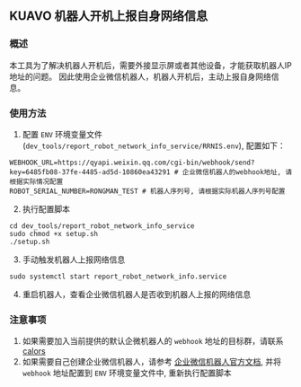 ## KUAVO 机器人开机上报自身网络信息

### 概述

本工具为了解决机器人开机后，需要外接显示屏或者其他设备，才能获取机器人IP地址的问题。 因此使用企业微信机器人，机器人开机后，主动上报自身网络信息。

### 使用方法

1. 配置 `ENV` 环境变量文件(`dev_tools/report_robot_network_info_service/RRNIS.env`), 配置如下：

```shell
WEBHOOK_URL=https://qyapi.weixin.qq.com/cgi-bin/webhook/send?key=6485fb08-37fe-4485-ad5d-10860ea43291 # 企业微信机器人的webhook地址, 请根据实际情况配置
ROBOT_SERIAL_NUMBER=RONGMAN_TEST # 机器人序列号, 请根据实际机器人序列号配置
```

2. 执行配置脚本

```shell
cd dev_tools/report_robot_network_info_service
sudo chmod +x setup.sh
./setup.sh
```

3. 手动触发机器人上报网络信息

```shell
sudo systemctl start report_robot_network_info.service
```

4. 重启机器人，查看企业微信机器人是否收到机器人上报的网络信息

### 注意事项

1. 如果需要加入当前提供的默认企微机器人的 `webhook` 地址的目标群，请联系 [calors](huaixian.huang@gmail.com)
2. 如果需要自己创建企业微信机器人，请参考 [企业微信机器人官方文档](https://work.weixin.qq.com/api/doc/90000/90136/91770), 并将 `webhook` 地址配置到 `ENV` 环境变量文件中, 重新执行配置脚本
